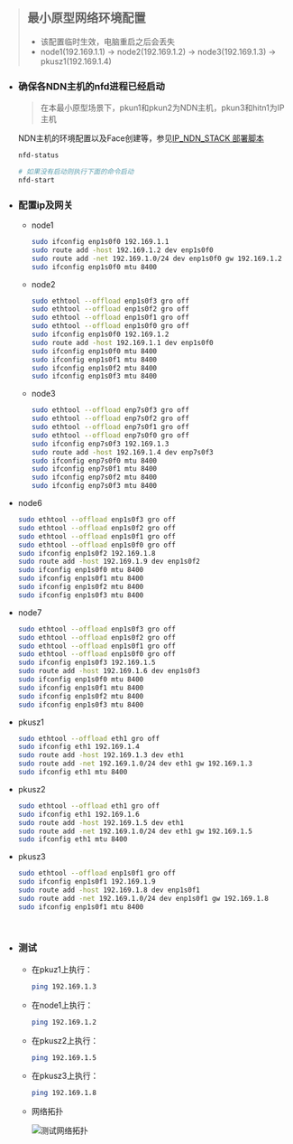 > ## 最小原型网络环境配置
> - 该配置临时生效，电脑重启之后会丢失
> - node1(192.169.1.1) -> node2(192.169.1.2) -> node3(192.169.1.3) -> pkusz1(192.169.1.4)

- ### 确保各NDN主机的nfd进程已经启动
  > 在本最小原型场景下，pkun1和pkun2为NDN主机，pkun3和hitn1为IP主机

  NDN主机的环境配置以及Face创建等，参见[IP_NDN_STACK 部署脚本](https://github.com/SunnyQjm/ip-ndn-stack_cpp/tree/master/deployment)

  ```bash
  nfd-status
  
  # 如果没有启动则执行下面的命令启动
  nfd-start
  ```
- ### 配置ip及网关
  - node1
    ```bash
    sudo ifconfig enp1s0f0 192.169.1.1
    sudo route add -host 192.169.1.2 dev enp1s0f0
    sudo route add -net 192.169.1.0/24 dev enp1s0f0 gw 192.169.1.2
    sudo ifconfig enp1s0f0 mtu 8400
    ```
  - node2
    ```bash
    sudo ethtool --offload enp1s0f3 gro off
    sudo ethtool --offload enp1s0f2 gro off
    sudo ethtool --offload enp1s0f1 gro off
    sudo ethtool --offload enp1s0f0 gro off
    sudo ifconfig enp1s0f0 192.169.1.2
    sudo route add -host 192.169.1.1 dev enp1s0f0
    sudo ifconfig enp1s0f0 mtu 8400
    sudo ifconfig enp1s0f1 mtu 8400
    sudo ifconfig enp1s0f2 mtu 8400
    sudo ifconfig enp1s0f3 mtu 8400
    
    ```
  - node3
    ```bash
    sudo ethtool --offload enp7s0f3 gro off
    sudo ethtool --offload enp7s0f2 gro off
    sudo ethtool --offload enp7s0f1 gro off
    sudo ethtool --offload enp7s0f0 gro off
    sudo ifconfig enp7s0f3 192.169.1.3
    sudo route add -host 192.169.1.4 dev enp7s0f3
    sudo ifconfig enp7s0f0 mtu 8400
    sudo ifconfig enp7s0f1 mtu 8400
    sudo ifconfig enp7s0f2 mtu 8400
    sudo ifconfig enp7s0f3 mtu 8400
    ```
    
 - node6
    ```bash
    sudo ethtool --offload enp1s0f3 gro off
    sudo ethtool --offload enp1s0f2 gro off
    sudo ethtool --offload enp1s0f1 gro off
    sudo ethtool --offload enp1s0f0 gro off
    sudo ifconfig enp1s0f2 192.169.1.8
    sudo route add -host 192.169.1.9 dev enp1s0f2
    sudo ifconfig enp1s0f0 mtu 8400
    sudo ifconfig enp1s0f1 mtu 8400
    sudo ifconfig enp1s0f2 mtu 8400
    sudo ifconfig enp1s0f3 mtu 8400
    ```
  - node7
    ```bash
    sudo ethtool --offload enp1s0f3 gro off
    sudo ethtool --offload enp1s0f2 gro off
    sudo ethtool --offload enp1s0f1 gro off
    sudo ethtool --offload enp1s0f0 gro off
    sudo ifconfig enp1s0f3 192.169.1.5
    sudo route add -host 192.169.1.6 dev enp1s0f3
    sudo ifconfig enp1s0f0 mtu 8400
    sudo ifconfig enp1s0f1 mtu 8400
    sudo ifconfig enp1s0f2 mtu 8400
    sudo ifconfig enp1s0f3 mtu 8400
    ```
  - pkusz1
    ```bash
    sudo ethtool --offload eth1 gro off
    sudo ifconfig eth1 192.169.1.4
    sudo route add -host 192.169.1.3 dev eth1
    sudo route add -net 192.169.1.0/24 dev eth1 gw 192.169.1.3
    sudo ifconfig eth1 mtu 8400
    ```
  - pkusz2
    ```bash
    sudo ethtool --offload eth1 gro off
    sudo ifconfig eth1 192.169.1.6
    sudo route add -host 192.169.1.5 dev eth1
    sudo route add -net 192.169.1.0/24 dev eth1 gw 192.169.1.5
    sudo ifconfig eth1 mtu 8400
    ```
  - pkusz3
    ```bash
    sudo ethtool --offload enp1s0f1 gro off
    sudo ifconfig enp1s0f1 192.169.1.9
    sudo route add -host 192.169.1.8 dev enp1s0f1
    sudo route add -net 192.169.1.0/24 dev enp1s0f1 gw 192.169.1.8
    sudo ifconfig enp1s0f1 mtu 8400
    
   

    ```
  
- ### 测试
    - 在pkuz1上执行：
        ```bash
        ping 192.169.1.3
        ```
    - 在node1上执行：
        ```bash
        ping 192.169.1.2
        ```
    - 在pkusz2上执行：
        ```bash
        ping 192.169.1.5
    - 在pkusz3上执行：
        ```bash
        ping 192.169.1.8
    - 网络拓扑
    
        ![测试网络拓扑](https://raw.githubusercontent.com/SunnyQjm/ip-ndn-stack_cpp/master/documents/pic1.png)
 
